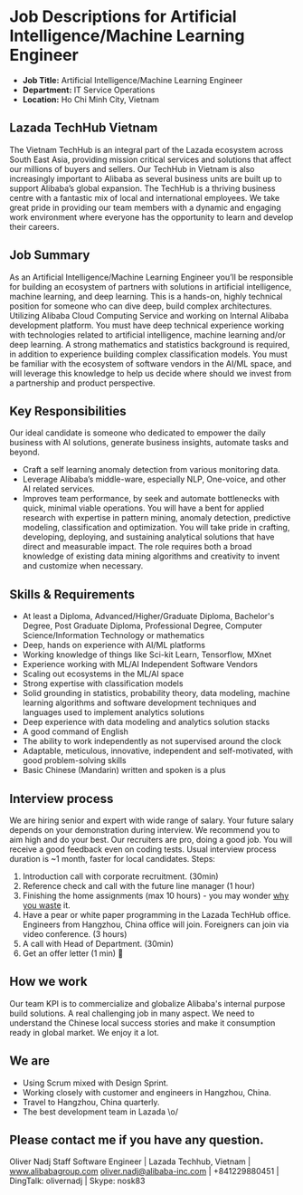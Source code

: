 # Job Descriptions for Artificial Intelligence/Machine Learning Engineer

- **Job Title:** Artificial Intelligence/Machine Learning Engineer
- **Department:** IT Service Operations
- **Location:** Ho Chi Minh City, Vietnam

## Lazada TechHub Vietnam
The Vietnam TechHub is an integral part of the Lazada ecosystem across South East Asia, providing mission critical services and solutions that affect our millions of buyers and sellers. Our TechHub in Vietnam is also increasingly important to Alibaba as several business units are built up to support Alibaba’s global expansion. The TechHub is a thriving business centre with a fantastic mix of local and international employees. We take great pride in providing our team members with a dynamic and engaging work environment where everyone has the opportunity to learn and develop their careers.

## Job Summary
As an Artificial Intelligence/Machine Learning Engineer you’ll be responsible for building an ecosystem of partners with solutions in artificial intelligence, machine learning, and deep learning. This is a hands-on, highly technical position for someone who can dive deep, build complex architectures. Utilizing Alibaba Cloud Computing Service and working on Internal Alibaba development platform.
You must have deep technical experience working with technologies related to artificial intelligence, machine learning and/or deep learning. A strong mathematics and statistics background is required, in addition to experience building complex classification models. You must be familiar with the ecosystem of software vendors in the AI/ML space, and will leverage this knowledge to help us decide where should we invest from a partnership and product perspective.

## Key Responsibilities
Our ideal candidate is someone who dedicated to empower the daily business with AI solutions, generate business insights, automate tasks and beyond.
- Craft a self learning anomaly detection from various monitoring data.
- Leverage Alibaba’s middle-ware, especially NLP, One-voice, and other AI related services.
- Improves team performance, by seek and automate bottlenecks with quick, minimal viable operations.
You will have a bent for applied research with expertise in pattern mining, anomaly detection, predictive modeling, classification and optimization. You will take pride in crafting, developing, deploying, and sustaining analytical solutions that have direct and measurable impact. The role requires both a broad knowledge of existing data mining algorithms and creativity to invent and customize when necessary.

## Skills & Requirements
- At least a Diploma, Advanced/Higher/Graduate Diploma, Bachelor's Degree, Post Graduate Diploma, Professional Degree, Computer Science/Information Technology or mathematics
- Deep, hands on experience with AI/ML platforms
- Working knowledge of things like Sci-kit Learn, Tensorflow, MXnet
- Experience working with ML/AI Independent Software Vendors
- Scaling out ecosystems in the ML/AI space
- Strong expertise with classification models
- Solid grounding in statistics, probability theory, data modeling, machine learning algorithms and software development techniques and languages used to implement analytics solutions
- Deep experience with data modeling and analytics solution stacks
- A good command of English
- The ability to work independently as not supervised around the clock
- Adaptable, meticulous, innovative, independent and self-motivated, with good problem-solving skills
- Basic Chinese (Mandarin) written and spoken is a plus

## Interview process
We are hiring senior and expert with wide range of salary. Your future salary depends on your demonstration during interview. We recommend you to aim high and do your best.
Our recruiters are pro, doing a good job. You will receive a good feedback even on coding tests. Usual interview process duration is ~1 month, faster for local candidates.
Steps:
1. Introduction call with corporate recruitment. (30min)
2. Reference check and call with the future line manager (1 hour)
3. Finishing the home assignments (max 10 hours) - you may wonder [why you waste][whywastefewhours] it.
4. Have a pear or white paper programming in the Lazada TechHub office. Engineers from Hangzhou, China office will join.  Foreigners can join via video conference. (3 hours)
5. A call with Head of Department. (30min)
6. Get an offer letter (1 min) 🙂

## How we work
Our team KPI is to commercialize and globalize Alibaba's internal purpose build solutions. A real challenging job in many aspect. We need to understand the Chinese local success stories and make it consumption ready in global market. We enjoy it a lot.

## We are
- Using Scrum mixed with Design Sprint.
- Working closely with customer and engineers in Hangzhou, China.
- Travel to Hangzhou, China quarterly.
- The best development team in Lazada \o/

## Please contact me if you have any question.
Oliver Nadj
Staff Software Engineer | Lazada Techhub, Vietnam | www.alibabagroup.com
oliver.nadj@alibaba-inc.com | +841229880451 | DingTalk: olivernadj |  Skype: nosk83

[//]: # (References)
[whywastefewhours]:<https://workplace.stackexchange.com/questions/18696/given-a-homework-tasks-on-a-job-interview>
